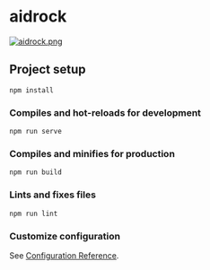 # aidrock

[![aidrock.png](https://i.postimg.cc/1t4v6660/aidrock.png)](https://postimg.cc/G8wPn4X9)

## Project setup
```
npm install
```

### Compiles and hot-reloads for development
```
npm run serve
```

### Compiles and minifies for production
```
npm run build
```

### Lints and fixes files
```
npm run lint
```

### Customize configuration
See [Configuration Reference](https://cli.vuejs.org/config/).
